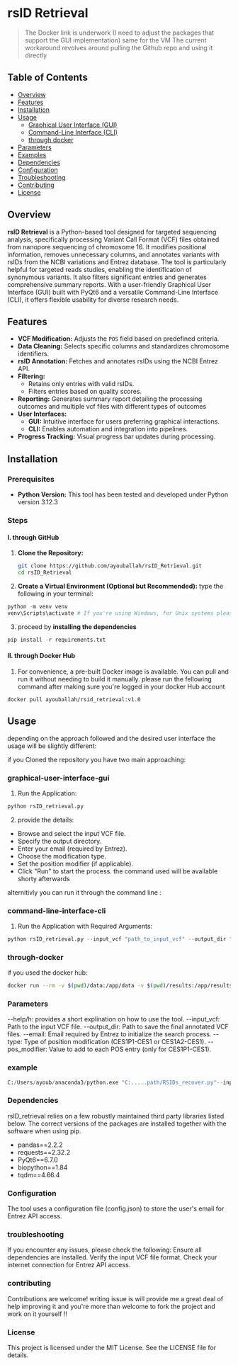 # rsID Retrieval
> The Docker link is underwork (I need to adjust the packages that support the GUI implementation) same for the VM
> The current workaround revolves around pulling the Github repo and using it directly
## Table of Contents
- [Overview](#overview)
- [Features](#features)
- [Installation](#installation)
- [Usage](#usage)
  - [Graphical User Interface (GUI)](#graphical-user-interface-gui)
  - [Command-Line Interface (CLI)](#command-line-interface-cli)
  - [through docker](#through-docker)
- [Parameters](#parameters)
- [Examples](#example)
- [Dependencies](#dependencies)
- [Configuration](#configuration)
- [Troubleshooting](#troubleshooting)
- [Contributing](#contributing)
- [License](#license)
## Overview
**rsID Retrieval** is a Python-based tool designed for targeted sequencing analysis, specifically processing Variant Call Format (VCF) files obtained from nanopore sequencing of chromosome 16. It modifies positional information, removes unnecessary columns, and annotates variants with rsIDs from the NCBI variations and Entrez database. The tool is particularly helpful for targeted reads studies, enabling  the identification of synonymous variants. It also filters significant entries and generates comprehensive summary reports. With a user-friendly Graphical User Interface (GUI) built with PyQt6 and a versatile Command-Line Interface (CLI), it offers flexible usability for diverse research needs.

## Features

- **VCF Modification:** Adjusts the `POS` field based on predefined criteria.
- **Data Cleaning:** Selects specific columns and standardizes chromosome identifiers.
- **rsID Annotation:** Fetches and annotates rsIDs using the NCBI Entrez API.
- **Filtering:** 
  - Retains only entries with valid rsIDs.
  - Filters entries based on quality scores.
- **Reporting:** Generates summary report detailing the processing outcomes and multiple vcf files with different types of outcomes 
- **User Interfaces:**
  - **GUI:** Intuitive interface for users preferring graphical interactions.
  - **CLI:** Enables automation and integration into pipelines.
- **Progress Tracking:** Visual progress bar updates during processing.

## Installation

### Prerequisites
- **Python Version:** This tool has been tested and developed under Python version 3.12.3 

### Steps
#### I. through GitHub
1. **Clone the Repository:**
   ```bash
   git clone https://github.com/ayouballah/rsID_Retrieval.git 
   cd rsID_Retrieval 
   ```
2. **Create a Virtual Environment (Optional but Recommended):**
type the following in your terminal:
```python
python -m venv venv
venv\Scripts\activate # If you're using Windows, for Unix systems please use (source venv/bin/activate)
```
3. proceed by **installing the dependencies**
```Python
pip install -r requirements.txt
```
#### II. through Docker Hub

1. For convenience, a pre-built Docker image is available. You can pull and run it without needing to build it manually.
please run the fellowing command after making sure you're logged in your docker Hub account 
```
docker pull ayouballah/rsid_retrieval:v1.0
```

## Usage   
depending on the approach followed and the desired user interface the usage will be slightly different:

if you Cloned the repository you have two main approaching:

### graphical-user-interface-gui
1. Run the Application:
```python
python rsID_retrieval.py
```
2. provide the details:
- Browse and select the input VCF file.
- Specify the output directory.
- Enter your email (required by Entrez).
- Choose the modification type.
- Set the position modifier (if applicable).
- Click "Run" to start the process.
the command used will be available shorty afterwards

alternitivly you can run it through the command line :
### command-line-interface-cli
1. Run the Application with Required Arguments:
```python
python rsID_retrieval.py --input_vcf "path_to_input_vcf" --output_dir "path_to_output_dir" --email "your_email" --type modification_type --pos_modifier value
```

### through-docker 
if you used the docker hub:

```bash
docker run --rm -v $(pwd)/data:/app/data -v $(pwd)/results:/app/results rsid_retrieval --input_vcf "data/input.vcf" --output_dir "results" --email "your_email@example.com" --type CES1P1/CES1A2-CES1 --pos_modifier 55758218
```
### Parameters
--help/h: provides a short explination on how to use the tool.
--input_vcf: Path to the input VCF file.
--output_dir: Path to save the final annotated VCF files.
--email: Email required by Entrez to initialize the search process.
--type: Type of position modification (CES1P1-CES1 or CES1A2-CES1).
--pos_modifier: Value to add to each POS entry (only for CES1P1-CES1).

### example
```python
C:/Users/ayoub/anaconda3/python.exe "C:.....path/RSIDs_recover.py"--input_vcf "c:...../S8 Ces1p1 Ces1.vcf" --output_dir "c:..../stuff" --type CES1P1-CES1 --email "gmail.com" --pos_modifier 55758218
```
### Dependencies
rsID_retrieval relies on a few robustly maintained third party libraries listed below. The correct versions of the packages are installed together with the software when using pip.
- pandas==2.2.2
- requests==2.32.2
- PyQt6==6.7.0
- biopython==1.84
- tqdm==4.66.4
### Configuration
The tool uses a configuration file (config.json) to store the user's email for Entrez API access.


### troubleshooting 
If you encounter any issues, please check the following:
Ensure all dependencies are installed.
Verify the input VCF file format.
Check your internet connection for Entrez API access.


### contributing 
Contributions are welcome! writing issue is will provide me a great deal of help improving it and you're more than welcome to fork the project and work on it yourself !!


### License
This project is licensed under the MIT License. See the LICENSE file for details.
